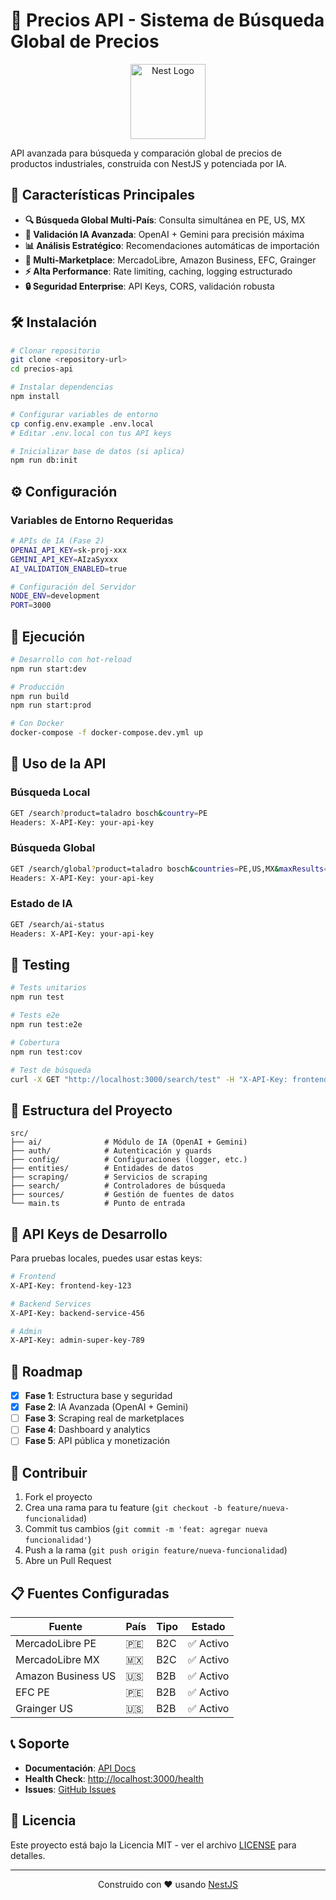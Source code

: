 # 🚀 Precios API - Sistema de Búsqueda Global de Precios

<p align="center">
  <a href="http://nestjs.com/" target="blank"><img src="https://nestjs.com/img/logo-small.svg" width="120" alt="Nest Logo" /></a>
</p>

API avanzada para búsqueda y comparación global de precios de productos industriales, construida con NestJS y potenciada por IA.

## 🎯 Características Principales

- **🔍 Búsqueda Global Multi-País**: Consulta simultánea en PE, US, MX
- **🤖 Validación IA Avanzada**: OpenAI + Gemini para precisión máxima
- **📊 Análisis Estratégico**: Recomendaciones automáticas de importación
- **🏢 Multi-Marketplace**: MercadoLibre, Amazon Business, EFC, Grainger
- **⚡ Alta Performance**: Rate limiting, caching, logging estructurado
- **🔒 Seguridad Enterprise**: API Keys, CORS, validación robusta

## 🛠️ Instalación

```bash
# Clonar repositorio
git clone <repository-url>
cd precios-api

# Instalar dependencias
npm install

# Configurar variables de entorno
cp config.env.example .env.local
# Editar .env.local con tus API keys

# Inicializar base de datos (si aplica)
npm run db:init
```

## ⚙️ Configuración

### Variables de Entorno Requeridas

```bash
# APIs de IA (Fase 2)
OPENAI_API_KEY=sk-proj-xxx
GEMINI_API_KEY=AIzaSyxxx
AI_VALIDATION_ENABLED=true

# Configuración del Servidor
NODE_ENV=development
PORT=3000
```

## 🚀 Ejecución

```bash
# Desarrollo con hot-reload
npm run start:dev

# Producción
npm run build
npm run start:prod

# Con Docker
docker-compose -f docker-compose.dev.yml up
```

## 📖 Uso de la API

### Búsqueda Local
```bash
GET /search?product=taladro bosch&country=PE
Headers: X-API-Key: your-api-key
```

### Búsqueda Global
```bash
GET /search/global?product=taladro bosch&countries=PE,US,MX&maxResults=20
Headers: X-API-Key: your-api-key
```

### Estado de IA
```bash
GET /search/ai-status
Headers: X-API-Key: your-api-key
```

## 🧪 Testing

```bash
# Tests unitarios
npm run test

# Tests e2e
npm run test:e2e

# Cobertura
npm run test:cov

# Test de búsqueda
curl -X GET "http://localhost:3000/search/test" -H "X-API-Key: frontend-key-123"
```

## 📁 Estructura del Proyecto

```
src/
├── ai/              # Módulo de IA (OpenAI + Gemini)
├── auth/            # Autenticación y guards
├── config/          # Configuraciones (logger, etc.)
├── entities/        # Entidades de datos
├── scraping/        # Servicios de scraping
├── search/          # Controladores de búsqueda
├── sources/         # Gestión de fuentes de datos
└── main.ts          # Punto de entrada
```

## 🔧 API Keys de Desarrollo

Para pruebas locales, puedes usar estas keys:

```bash
# Frontend
X-API-Key: frontend-key-123

# Backend Services  
X-API-Key: backend-service-456

# Admin
X-API-Key: admin-super-key-789
```

## 🌟 Roadmap

- [x] **Fase 1**: Estructura base y seguridad
- [x] **Fase 2**: IA Avanzada (OpenAI + Gemini)
- [ ] **Fase 3**: Scraping real de marketplaces
- [ ] **Fase 4**: Dashboard y analytics
- [ ] **Fase 5**: API pública y monetización

## 🤝 Contribuir

1. Fork el proyecto
2. Crea una rama para tu feature (`git checkout -b feature/nueva-funcionalidad`)
3. Commit tus cambios (`git commit -m 'feat: agregar nueva funcionalidad'`)
4. Push a la rama (`git push origin feature/nueva-funcionalidad`)
5. Abre un Pull Request

## 📋 Fuentes Configuradas

| Fuente | País | Tipo | Estado |
|--------|------|------|---------|
| MercadoLibre PE | 🇵🇪 | B2C | ✅ Activo |
| MercadoLibre MX | 🇲🇽 | B2C | ✅ Activo |
| Amazon Business US | 🇺🇸 | B2B | ✅ Activo |
| EFC PE | 🇵🇪 | B2B | ✅ Activo |
| Grainger US | 🇺🇸 | B2B | ✅ Activo |

## 📞 Soporte

- **Documentación**: [API Docs](http://localhost:3000/docs)
- **Health Check**: [http://localhost:3000/health](http://localhost:3000/health)
- **Issues**: [GitHub Issues](https://github.com/tu-usuario/precios-api/issues)

## 📄 Licencia

Este proyecto está bajo la Licencia MIT - ver el archivo [LICENSE](LICENSE) para detalles.

---

<p align="center">
  Construido con ❤️ usando <a href="https://nestjs.com/">NestJS</a>
</p>
